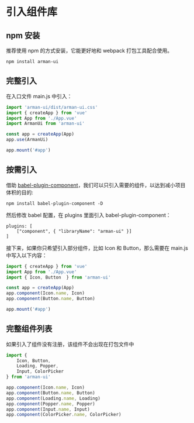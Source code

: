 # 引入组件库

## npm 安装

推荐使用 npm 的方式安装，它能更好地和 webpack 打包工具配合使用。

```
npm install arman-ui
```

## 完整引入

在入口文件 main.js 中引入：

```javascript
import 'arman-ui/dist/arman-ui.css'
import { createApp } from 'vue'
import App from './App.vue'
import ArmanUi from 'arman-ui'

const app = createApp(App)
app.use(ArmanUi)

app.mount('#app')
```

## 按需引入

借助 [babel-plugin-component](https://github.com/ElementUI/babel-plugin-component)，我们可以只引入需要的组件，以达到减小项目体积的目的:

```
npm install babel-plugin-component -D
```

然后修改 babel 配置，在 plugins 里面引入 babel-plugin-component：

```
plugins: [
    ["component", { "libraryName": "arman-ui" }]
]
```

接下来，如果你只希望引入部分组件，比如 Icon 和 Button，那么需要在 main.js 中写入以下内容：

```javascript
import { createApp } from 'vue'
import App from './App.vue'
import { Icon, Button  } from 'arman-ui'

const app = createApp(App)
app.component(Icon.name, Icon)
app.component(Button.name, Button)

app.mount('#app')
```

## 完整组件列表

如果引入了组件没有注册，该组件不会出现在打包文件中

```javascript
import {
    Icon, Button,
    Loading, Popper,
    Input, ColorPicker
} from 'arman-ui'

app.component(Icon.name, Icon)
app.component(Button.name, Button)
app.component(Loading.name, Loading)
app.component(Popper.name, Popper)
app.component(Input.name, Input)
app.component(ColorPicker.name, ColorPicker)
```
